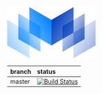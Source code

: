 [![logo](./logos/mobingi-205x119.png)](https://mobingi.co.jp/)

|branch|status|
|:-----|:------|
|master|[![Build Status](https://travis-ci.org/mobingilabs/pullr-krul.svg?branch=master)](https://travis-ci.org/mobingilabs/pullr-krul)|
